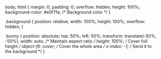 body, html {
    margin: 0;
    padding: 0;
    overflow: hidden;
    height: 100%;
    background-color: #e0f7fa; /* Background color */
}

.background {
    position: relative;
    width: 100%;
    height: 100%;
    overflow: hidden;
}

.bunny {
    position: absolute;
    top: 50%;
    left: 50%;
    transform: translate(-50%, -50%);
    width: auto; /* Maintain aspect ratio */
    height: 100%; /* Cover full height */
    object-fit: cover; /* Cover the whole area */
    z-index: -1; /* Send it to the background */
}
